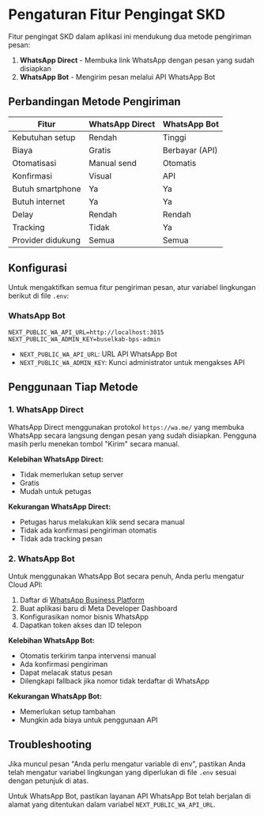 # Pengaturan Fitur Pengingat SKD

Fitur pengingat SKD dalam aplikasi ini mendukung dua metode pengiriman pesan:

1. **WhatsApp Direct** - Membuka link WhatsApp dengan pesan yang sudah disiapkan
2. **WhatsApp Bot** - Mengirim pesan melalui API WhatsApp Bot

## Perbandingan Metode Pengiriman

| Fitur | WhatsApp Direct | WhatsApp Bot |
|-------|----------------|--------------|
| Kebutuhan setup | Rendah | Tinggi |
| Biaya | Gratis | Berbayar (API) |
| Otomatisasi | Manual send | Otomatis |
| Konfirmasi | Visual | API |
| Butuh smartphone | Ya | Ya |
| Butuh internet | Ya | Ya |
| Delay | Rendah | Rendah |
| Tracking | Tidak | Ya |
| Provider didukung | Semua | Semua |

## Konfigurasi

Untuk mengaktifkan semua fitur pengiriman pesan, atur variabel lingkungan berikut di file `.env`:

### WhatsApp Bot

```
NEXT_PUBLIC_WA_API_URL=http://localhost:3015
NEXT_PUBLIC_WA_ADMIN_KEY=buselkab-bps-admin
```

- `NEXT_PUBLIC_WA_API_URL`: URL API WhatsApp Bot
- `NEXT_PUBLIC_WA_ADMIN_KEY`: Kunci administrator untuk mengakses API

## Penggunaan Tiap Metode

### 1. WhatsApp Direct

WhatsApp Direct menggunakan protokol `https://wa.me/` yang membuka WhatsApp secara langsung dengan pesan yang sudah disiapkan. Pengguna masih perlu menekan tombol "Kirim" secara manual.

**Kelebihan WhatsApp Direct:**

- Tidak memerlukan setup server
- Gratis
- Mudah untuk petugas

**Kekurangan WhatsApp Direct:**

- Petugas harus melakukan klik send secara manual
- Tidak ada konfirmasi pengiriman otomatis
- Tidak ada tracking pesan

### 2. WhatsApp Bot

Untuk menggunakan WhatsApp Bot secara penuh, Anda perlu mengatur Cloud API:

1. Daftar di [WhatsApp Business Platform](https://business.whatsapp.com/)
2. Buat aplikasi baru di Meta Developer Dashboard
3. Konfigurasikan nomor bisnis WhatsApp
4. Dapatkan token akses dan ID telepon

**Kelebihan WhatsApp Bot:**

- Otomatis terkirim tanpa intervensi manual
- Ada konfirmasi pengiriman
- Dapat melacak status pesan
- Dilengkapi fallback jika nomor tidak terdaftar di WhatsApp

**Kekurangan WhatsApp Bot:**

- Memerlukan setup tambahan
- Mungkin ada biaya untuk penggunaan API

## Troubleshooting

Jika muncul pesan "Anda perlu mengatur variable di env", pastikan Anda telah mengatur variabel lingkungan yang diperlukan di file `.env` sesuai dengan petunjuk di atas.

Untuk WhatsApp Bot, pastikan layanan API WhatsApp Bot telah berjalan di alamat yang ditentukan dalam variabel `NEXT_PUBLIC_WA_API_URL`.
